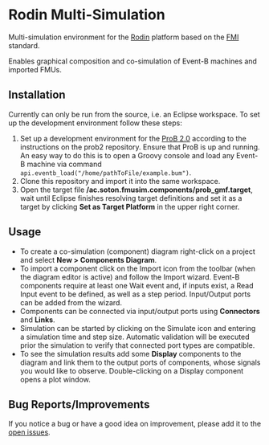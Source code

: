 Rodin Multi-Simulation
======================

Multi-simulation environment for the [Rodin](http://sourceforge.net/projects/rodin-b-sharp/) platform based on the [FMI](https://www.fmi-standard.org) standard.

Enables graphical composition and co-simulation of Event-B machines and imported FMUs.

Installation
------------
Currently can only be run from the source, i.e. an Eclipse workspace. To set up the development environment follow these steps:

1. Set up a development environment for the [ProB 2.0](https://github.com/bendisposto/prob2) according to the instructions on the prob2 repository. Ensure that ProB is up and running. An easy way to do this is to open a Groovy console and load any Event-B machine via command `api.eventb_load("/home/pathToFile/example.bum")`.
2. Clone this repository and import it into the same workspace.
3. Open the target file **/ac.soton.fmusim.components/prob_gmf.target**, wait until Eclipse finishes resolving target definitions and set it as a target by clicking **Set as Target Platform** in the upper right corner.

Usage
-----
* To create a co-simulation (component) diagram right-click on a project and select **New > Components Diagram**.
* To import a component click on the Import icon from the toolbar (when the diagram editor is active) and follow the Import wizard. Event-B components require at least one Wait event and, if inputs exist, a Read Input event to be defined, as well as a step period. Input/Output ports can be added from the wizard.
* Components can be connected via input/output ports using **Connectors** and **Links**.
* Simulation can be started by clicking on the Simulate icon and entering a simulation time and step size. Automatic validation will be executed prior the simulation to verify that connected port types are compatible.
* To see the simulation results add some **Display** components to the diagram and link them to the output ports of components, whose signals you would like to observe. Double-clicking on a Display component opens a plot window.

Bug Reports/Improvements
------------------------
If you notice a bug or have a good idea on improvement, please add it to the [open issues](https://github.com/snursmumrik/fmusim-rodin/issues?state=open).
